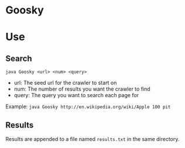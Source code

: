 Goosky
==========

# Use
## Search
`java Goosky <url> <num> <query>`

- url: The seed url for the crawler to start on
- num: The number of results you want the crawler to find
- query: The query you want to search each page for

Example: `java Goosky http://en.wikipedia.org/wiki/Apple 100 pit`

## Results
Results are appended to a file named `results.txt` in the same directory.

